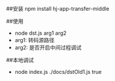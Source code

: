

##安装
npm install hj-app-transfer-middle

##使用
* node dst.js arg1 arg2
* arg1: 转码源路径
* arg2: 是否开启中间过程调试




##本地调试
* node index.js ./docs/dstOld1.js true